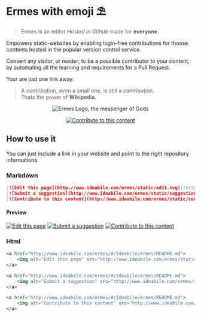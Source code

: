 # Ermes with emoji ⛱

> Ermes is an editor *Hosted in Github* made for **everyone**.

Empowers static-websites by enabling login-free contributions for thoose contents hosted in the popular version control service.

Convert any visitor, or reader; to be a possible contributor to your content, 
by automating all the learning and requirements for a Pull Request.

Your are just one link away.

> A contribution, even a small one, is still a contribution.<br/>
> Thats the power of **Wikipedia**.

<p align="center">
    <img src="http://www.ideabile.com/ermes/static/logoX280.png" alt="Ermes Logo, the messenger of Gods" />
</p>

<p align="center">
    <a href="http://www.ideabile.com/ermes/#/Ideabile/ermes/README.md">
        <img src="http://www.ideabile.com/ermes/static/contribute.svg" alt="Contribute to this content" />
    </a>
</p>

## How to use it
You can just include a link in your website and point to the right repository informations.

### Markdown
``` markdown
[![Edit this page](http://www.ideabile.com/ermes/static/edit.svg)](http://www.ideabile.com/ermes/#/Ideabile/ermes/README.md)
[![Submit a suggestion](http://www.ideabile.com/ermes/static/suggestion.svg)](http://www.ideabile.com/ermes/#/Ideabile/ermes/README.md)
[![Contribute to this content](http://www.ideabile.com/ermes/static/contribute.svg)](http://www.ideabile.com/ermes/#/Ideabile/ermes/README.md)
```
#### Preview

[![Edit this page](http://www.ideabile.com/ermes/static/edit.svg)](http://www.ideabile.com/ermes/#/Ideabile/ermes/README.md)
[![Submit a suggestion](http://www.ideabile.com/ermes/static/suggestion.svg)](http://www.ideabile.com/ermes/#/Ideabile/ermes/README.md)
[![Contribute to this content](http://www.ideabile.com/ermes/static/contribute.svg)](http://www.ideabile.com/ermes/#/Ideabile/ermes/README.md)

### Html
```html
<a href="http://www.ideabile.com/ermes/#/Ideabile/ermes/README.md">
    <img alt="Edit this page" src="http://www.ideabile.com/ermes/static/edit.svg"/>
</a>

<a href="http://www.ideabile.com/ermes/#/Ideabile/ermes/README.md">
    <img alt="Submit a suggestion" src="http://www.ideabile.com/ermes/static/edit.svg"/>
</a>

<a href="http://www.ideabile.com/ermes/#/Ideabile/ermes/README.md">
    <img alt="Contribute to this content" src="http://www.ideabile.com/ermes/static/contribute.svg" />
</a>
```
